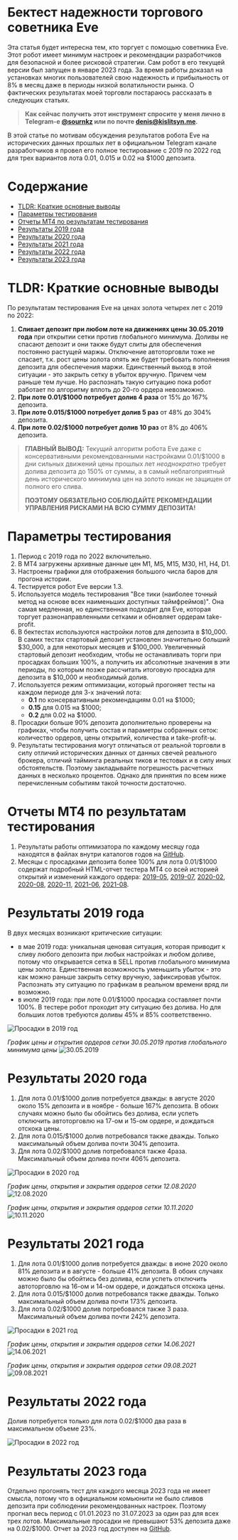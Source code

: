 # Бектест надежности торгового советника Eve

Эта статья будет интересна тем, кто торгует с помощью советника Eve. Этот робот имеет минимум настроек и рекомендации разработчиков для безопасной и более рисковой стратегии. Сам робот в его текущей версии был запущен в январе 2023 года. За время работы доказал на установках многих пользователей свою надежность и прибыльность от 8% в месяц даже в периоды низкой волатильности рынка. О фактических результатах моей торговли постараюсь рассказать в следующих статьях. 

> **Как сейчас получить этот инструмент спросите у меня лично в Telegram-е [@sournkz](https://t.me/sournkz) или по почте [denis@kislitsyn.me](mailto:denis@kislitsyn.me).**

В этой статье по мотивам обсуждения результатов робота Eve на исторических данных прошлых лет в официальном Telegram канале разработчиков я провел его полное тестирование с 2019 по 2022 год для трех вариантов лота 0.01, 0.015 и 0.02 на $1000 депозита.

# Содержание

- [TLDR: Краткие основные выводы](#TLDR:-Краткие-основные-выводы)
- [Параметры тестирования](#Параметры-тестирования)
- [Отчеты MT4 по результатам тестирования](#Отчеты-MT4-по-результатам-тестирования)
- [Результаты 2019 года](#Результаты-2019-года)
- [Результаты 2020 года](#Результаты-2020-года)
- [Результаты 2021 года](#Результаты-2021-года)
- [Результаты 2022 года](#Результаты-2022-года)
- [Результаты 2023 года](#Результаты-2023-года)

# TLDR: Краткие основные выводы

По результатам тестирования Eve на ценах золота четырех лет с 2019 по 2022:
1. **Сливает депозит при любом лоте на движениях цены 30.05.2019 года** при открытии сетки против глобального минимума. Доливы не спасают депозит и они также будут слиты для обеспечения постоянно растущей маржы. Отключение автоторговли тоже не спасает, т.к. рост цены золота опять же будет требовать пополнения депозита для обеспечения маржи. Единственный выход в этой ситуации - это закрыть сетку в убыток вручную. Причем чем раньше тем лучше. Но распознать такую ситуацию пока робот работает по алгоритму вплоть до 20-го ордера невозможно.
2. **При лоте 0.01/$1000 потребует долив 4 раза** от 15% до 167% депозита.
3. **При лоте 0.015/$1000 потребует долив 5 раз** от 48% до 304% депозита.
4. **При лоте 0.02/$1000 потребует долив 10 раз** от 8% до 406% депозита.

> **ГЛАВНЫЙ ВЫВОД:** Текущий алгоритм робота Eve даже с консервативными рекомендованными настройками 0.01/$1000 в дни сильных движений цены прошлых лет *неоднократно* требует долива депозита до 150% от суммы, а в самый неблагоприятный день исторического минимума цен на золото никак не защищен от полного его слива. 
> 
> **ПОЭТОМУ ОБЯЗАТЕЛЬНО СОБЛЮДАЙТЕ РЕКОМЕНДАЦИИ УПРАВЛЕНИЯ РИСКАМИ НА ВСЮ СУММУ ДЕПОЗИТА!**

# Параметры тестирования

1. Период с 2019 года по 2022 включительно.
2. В MT4 загружены архивные данные цен M1, M5, M15, M30, H1, H4, D1.
3. Настроены графики для отображения большого числа баров для прогона истории.
4. Тестируется робот Eve версии 1.3.
5. Используется модель тестирования "Все тики (наиболее точный метод на основе всех наименьших доступных таймфреймов)". Она самая медленная, но единственная подходит для Eve, которая торгует разнонаправленными сетками и обновляет ордерам take-profit.
6. В бектестах используются настройки лотов для депозита в $10_000. В самих тестах стартовый депозит установлен значительно больший $30_000, а для некоторых месяцев и $100_000. Увеличенный стартовый депозит необходим, чтобы не останавливать торги при просадках больших 100%, а получить их абсолютные значения в эти периоды, по которым позже рассчитать итоговую просадка для депозита в $10_000 и необходимый долив.
7. Используется режим оптимизации, который прогоняет тесты на каждом периоде для 3-х значений лота:
    - **0.1** по консервативным рекомендациям 0.01 на $1000;
    - **0.15** для 0.015 на $1000;
    - **0.2** для 0.02 на $1000. 
8. Просадки больше 90% депозита дополнительно проверены на графиках, чтобы получить состав и параметры собранных сеток: количество ордеров, цены открытий, количества и take-profit-ы.
9. Результаты тестирования могут отличаться от реальной торговли в силу отличий исторических данных от данных свечей реального брокера, отличий тайминга реальных тиков и тестовых и в силу иных обстоятельств. Поэтому закладывайте погрешность расчетных данных в несколько процентов. Однако для принятия по всем ниже перечисленным событиям такой точности достаточно.

# Отчеты MT4 по результатам тестирования

1. Результаты работы оптимизатора по каждому месяцу года находятся в файлах внутри каталогов годов на [GitHub](https://github.com/sournk/baza_bot_backtest).
2. Месяцы с просадками депозита более 100% для лота 0.01/$1000 содержат подробный HTML-отчет тестера MT4 со всей историей открытий и изменений каждого ордера: [2019-05](2019/OptimizationReport-2019-05-Report.htm), [2019-07](2019/OptimizationReport-2019-07-Report.htm), [2020-02](2020/OptimizationReport-2020-02-Report.htm), [2020-08](2020/OptimizationReport-2020-08-Report.htm), [2020-11](2020/OptimizationReport-2020-11-Report.htm), [2021-06](2021/OptimizationReport-2021-06-Report.htm), [2021-08](2021/OptimizationReport-2021-08-Report.htm).

# Результаты 2019 года

В двух месяцах возникают критические ситуации:
- в мае 2019 года: уникальная ценовая ситуация, которая приводит к сливу любого депозита при любых настройках и любом доливе, потому что открывается сетка в SELL против глобального минимума цены золота. Единственная возможность уменьшить убыток - это как можно раньше закрыть сетку вручную, зафиксировав убыток. Распознать эту ситуацию по графикам в реальном времени вряд ли возможно.
- в июле 2019 года: при лоте 0.01/$1000 просадка составляет почти 100%. В тестере робот проходит эту ситуацию без долива. Но для больших лотов требуются доливы 45% и 85% соответственно.

![Просадки в 2019 год](https://github.com/sournk/baza_bot_backtest/blob/main/2019.%20Results.png?raw=true)

*График цены и открытия ордеров сетки 30.05.2019 против глобального минимума цены*
![30.05.2019](https://github.com/sournk/baza_bot_backtest/blob/main/2019/2019-05-30-XAUUSDM1.png?raw=true)

# Результаты 2020 года

1. Для лота 0.01/$1000 долив потребуется дважды: в августе 2020 около 15% депозита и в ноябре - больше 167% депозита. В обоих случаях можно было бы обойтись без долива, если успеть отключить автоторговлю  на 17-ом и 15-ом ордере, и дождаться отскока цены.
2. Для лота 0.015/$1000 долив потребовался также дважды. Только максимальный объем долива почти 304%  депозита.
3. Для лота 0.02/$1000 долив потребовался также 4раза. Максимальный объем долива почти 406% депозита.

![Просадки в 2020 год](https://github.com/sournk/baza_bot_backtest/blob/main/2020.%20Result.png?raw=true)

*График цены, открытия и закрытия ордеров сетки 12.08.2020*
![12.08.2020](https://github.com/sournk/baza_bot_backtest/blob/main/2020/2020-08-12-XAUUSDM1.png?raw=true)

*График цены, открытия и закрытия ордеров сетки 10.11.2020*
![10.11.2020](https://github.com/sournk/baza_bot_backtest/blob/main/2020/2020-11-10-XAUUSDM1.png?raw=true)

# Результаты 2021 года

1. Для лота 0.01/$1000 долив потребуется дважды: в июне 2020 около 81% депозита и в августе - больше 41% депозита. В обоих случаях можно было бы обойтись без долива, если успеть отключить автоторговлю на 16-ом и 14-ом ордере, и дождаться отскока цены.
2. Для лота 0.015/$1000 долив потребовался также дважды. Только максимальный объем долива почти 173%  депозита.
3. Для лота 0.02/$1000 долив потребовался также 3 раза. Максимальный объем долива почти 242% депозита.

![Просадки в 2021 год](https://github.com/sournk/baza_bot_backtest/blob/main/2021.%20Result.png?raw=true)

*График цены, открытия и закрытия ордеров сетки 14.06.2021*
![14.06.2021](https://github.com/sournk/baza_bot_backtest/blob/main/2021/2021-06-14-XAUUSDM1.png?raw=true)

*График цены, открытия и закрытия ордеров сетки 09.08.2021*
![09.08.2021](https://github.com/sournk/baza_bot_backtest/blob/main/2021/2021-08-09-XAUUSDM1.png?raw=true)


# Результаты 2022 года

Долив потребуется только для лота 0.02/$1000 два раза в максимальном объеме 23%.

![Просадки в 2022 год](https://github.com/sournk/baza_bot_backtest/blob/main/2022.%20Result.png?raw=true)

# Результаты 2023 года

Отдельно прогонять тест для каждого месяца 2023 года не имеет смысла, потому что в официальном комьюнити не было сливов депозита при соблюдении рекомендованных настроек. Поэтому прогнал весь период с 01.01.2023 по 31.07.2023 за один раз для всех трех лотов. Максимальные просадки не превышают 53% депозита даже на 0.02/$1000. Отчет за 2023 год доступен на [GitHub](https://github.com/sournk/baza_bot_backtest/blob/main/2023/OptimizationReport-2023.htm).